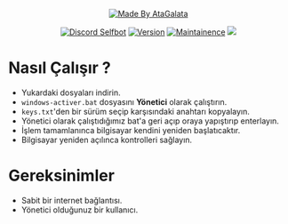 <p align="center">
  <a href="https://instagram.com/dxmrr_ayberk"><img title="Made By AtaGalata" src="https://img.shields.io/badge/Made%20By-AtaGalata-green?style=for-the-badge"></a>
</p>
<p align="center">
  <a href="https://discord.com/users/626847465601236992"><img title="Discord Selfbot" src="https://img.shields.io/badge/Code-Discord%20SelfBot-blue"></a>
  <a href="https://github.com/AtaGalata/discord.js-selfbot-bosaltyapi"><img title="Version" src="https://img.shields.io/badge/Version-1.0.0-blue"></a>
  <a href="https://github.com/AtaGalata/"><img title="Maintainence" src="https://img.shields.io/badge/Bakımlı%20mı%3F-Evet-blue"></a>
   <a href="https://visitcount.itsvg.in">
    <img src="https://visitcount.itsvg.in/api?id=AtaGalata3&label=Ziyaret%C3%A7i%20Say%C4%B1s%C4%B1&color=12&icon=0&pretty=false" />
  </a>
</p>

# Nasıl Çalışır ?

* Yukardaki dosyaları indirin.
* `windows-activer.bat` dosyasını **Yönetici** olarak çalıştırın.
* `keys.txt`'den bir sürüm seçip karşısındaki anahtarı kopyalayın.
* Yönetici olarak çalıştıdığımız bat'a geri açıp oraya yapıştırıp enterlayın.
* İşlem tamamlanınca bilgisayar kendini yeniden başlatıcaktır.
* Bilgisayar yeniden açılınca kontrolleri sağlayın.

# Gereksinimler

* Sabit bir internet bağlantısı.
* Yönetici olduğunuz bir kullanıcı.


